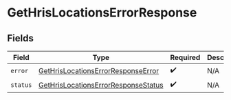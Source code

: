# GetHrisLocationsErrorResponse


## Fields

| Field                                                                                             | Type                                                                                              | Required                                                                                          | Description                                                                                       |
| ------------------------------------------------------------------------------------------------- | ------------------------------------------------------------------------------------------------- | ------------------------------------------------------------------------------------------------- | ------------------------------------------------------------------------------------------------- |
| `error`                                                                                           | [GetHrisLocationsErrorResponseError](../../models/shared/gethrislocationserrorresponseerror.md)   | :heavy_check_mark:                                                                                | N/A                                                                                               |
| `status`                                                                                          | [GetHrisLocationsErrorResponseStatus](../../models/shared/gethrislocationserrorresponsestatus.md) | :heavy_check_mark:                                                                                | N/A                                                                                               |